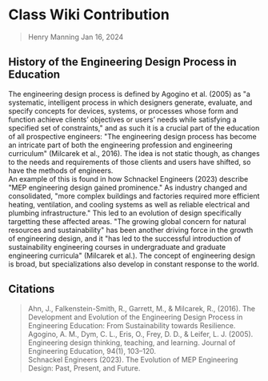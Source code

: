 # Class Wiki Contribution
 > Henry Manning 
 > Jan 16, 2024
## History of the Engineering Design Process in Education

The engineering design process is defined by Agogino et al. (2005) as "a systematic, intelligent process in which designers generate, evaluate, and specify concepts for devices, systems, or processes whose form and function achieve clients’ objectives or users’ needs while satisfying a specified set of constraints," and as such it is a crucial part of the education of all prospective engineers: "The engineering design process has become an intricate part of both the engineering profession and engineering curriculum" (Milcarek et al., 2016). The idea is not static though, as changes to the needs and requirements of those clients and users have shifted, so have the methods of engineers.  
An example of this is found in how Schnackel Engineers (2023) describe "MEP engineering design gained prominence." As industry changed and consolidated, "more complex buildings and factories required more efficient heating, ventilation, and cooling systems as well as reliable electrical and plumbing infrastructure." This led to an evolution of design specifically targetting these affected areas. "The growing global concern for natural resources and sustainability" has been another driving force in the growth of engineering design, and it "has led to the successful introduction of sustainability engineering courses in undergraduate and graduate engineering curricula" (Milcarek et al.). The concept of engineering design is broad, but specializations also develop in constant response to the world.

## Citations

> Ahn, J., Falkenstein-Smith, R., Garrett, M., & Milcarek, R., (2016). The Development and Evolution of the Engineering Design Process in Engineering Education: From Sustainability towards Resilience.  
> Agogino, A. M., Dym, C. L., Eris, O., Frey, D. D., & Leifer, L. J. (2005). Engineering design thinking, teaching, and learning. Journal of Engineering Education, 94(1), 103–120.    
> Schnackel Engineers (2023). The Evolution of MEP Engineering Design: Past, Present, and Future.  